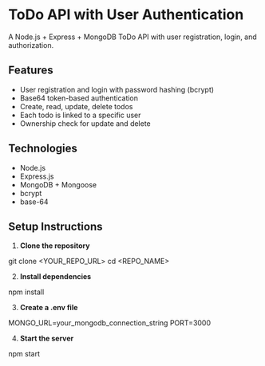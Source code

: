 # ToDo API with User Authentication

A Node.js + Express + MongoDB ToDo API with user registration, login, and authorization.

## Features

-   User registration and login with password hashing (bcrypt)
-   Base64 token-based authentication
-   Create, read, update, delete todos
-   Each todo is linked to a specific user
-   Ownership check for update and delete

## Technologies

-   Node.js
-   Express.js
-   MongoDB + Mongoose
-   bcrypt
-   base-64

## Setup Instructions

1. **Clone the repository**

git clone <YOUR_REPO_URL>
cd <REPO_NAME>

2. **Install dependencies**

npm install

3. **Create a .env file**

MONGO_URL=your_mongodb_connection_string
PORT=3000

4. **Start the server**

npm start
